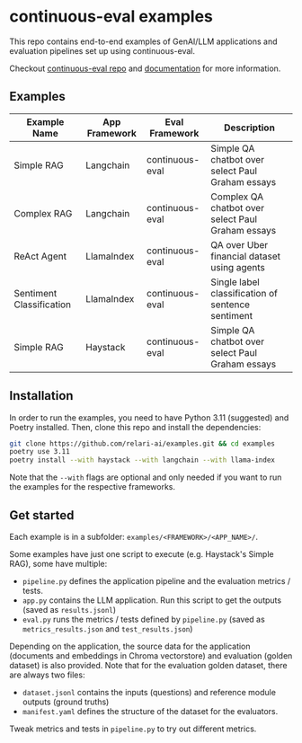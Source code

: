 # continuous-eval examples

This repo contains end-to-end examples of GenAI/LLM applications and evaluation pipelines set up using continuous-eval.

Checkout [continuous-eval repo](https://github.com/relari-ai/continuous-eval) and [documentation](https://docs.relari.ai/v0.3/) for more information.

## Examples

| Example Name               | App Framework | Eval Framework  | Description                                       |
| -------------------------- | ------------- | --------------- | ------------------------------------------------- |
| Simple RAG                 | Langchain     | continuous-eval | Simple QA chatbot over select Paul Graham essays  |
| Complex RAG                | Langchain     | continuous-eval | Complex QA chatbot over select Paul Graham essays |
| ReAct Agent                | LlamaIndex    | continuous-eval | QA over Uber financial dataset using agents       |
| Sentiment Classification   | LlamaIndex    | continuous-eval | Single label classification of sentence sentiment |
| Simple RAG                 | Haystack      | continuous-eval | Simple QA chatbot over select Paul Graham essays  |

## Installation

In order to run the examples, you need to have Python 3.11 (suggested) and Poetry installed. 
Then, clone this repo and install the dependencies:

```bash
git clone https://github.com/relari-ai/examples.git && cd examples
poetry use 3.11
poetry install --with haystack --with langchain --with llama-index
```

Note that the `--with` flags are optional and only needed if you want to run the examples for the respective frameworks.

## Get started

Each example is in a subfolder: `examples/<FRAMEWORK>/<APP_NAME>/`.

Some examples have just one script to execute (e.g. Haystack's Simple RAG), some have multiple:

- `pipeline.py` defines the application pipeline and the evaluation metrics / tests.
- `app.py` contains the LLM application. Run this script to get the outputs (saved as `results.jsonl`)
- `eval.py` runs the metrics / tests defined by `pipeline.py` (saved as `metrics_results.json` and `test_results.json`)

Depending on the application, the source data for the application (documents and embeddings in Chroma vectorstore) and evaluation (golden dataset) is also provided. Note that for the evaluation golden dataset, there are always two files:

- `dataset.jsonl` contains the inputs (questions) and reference module outputs (ground truths)
- `manifest.yaml` defines the structure of the dataset for the evaluators.

Tweak metrics and tests in `pipeline.py` to try out different metrics.
